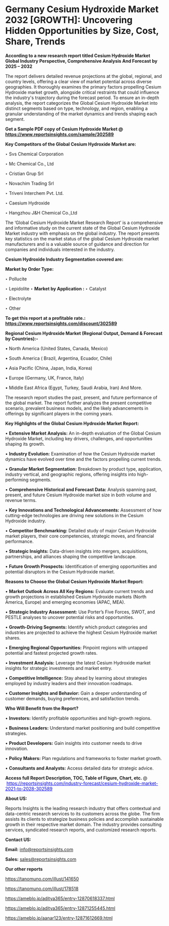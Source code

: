 # Germany Cesium Hydroxide Market 2032 [GROWTH]: Uncovering Hidden Opportunities by Size, Cost, Share, Trends

<strong>According to a new research report titled Cesium Hydroxide Market Global Industry Perspective, Comprehensive Analysis And Forecast by 2025 – 2032</strong>

The report delivers detailed revenue projections at the global, regional, and country levels, offering a clear view of market potential across diverse geographies. It thoroughly examines the primary factors propelling Cesium Hydroxide market growth, alongside critical restraints that could influence the industry's trajectory during the forecast period. To ensure an in-depth analysis, the report categorizes the Global Cesium Hydroxide Market into distinct segments based on type, technology, and region, enabling a granular understanding of the market dynamics and trends shaping each segment.

<strong>Get a Sample PDF copy of Cesium Hydroxide Market </strong><strong>@<a href=https://www.reportsinsights.com/sample/302589 style=color:#0000ff;> https://www.reportsinsights.com/sample/302589</a></strong></font>

<strong>Key Competitors of the Global Cesium Hydroxide Market are:</strong>

‣ Svs Chemical Corporation

‣ Mc Chemical Co., Ltd

‣ Cristian Grup Srl

‣ Novachim Trading Srl

‣ Triveni Interchem Pvt. Ltd.

‣ Caesium Hydroxide

‣ Hangzhou J&H Chemical Co.,Ltd

The ‘Global Cesium Hydroxide Market Research Report’ is a comprehensive and informative study on the current state of the Global Cesium Hydroxide Market industry with emphasis on the global industry. The report presents key statistics on the market status of the global Cesium Hydroxide market manufacturers and is a valuable source of guidance and direction for companies and individuals interested in the industry.

<strong>Cesium Hydroxide Industry Segmentation covered are:</strong>

<strong>Market by Order Type: </strong>

‣ Pollucite

‣ Lepidolite
‣ 
<strong>Market by Application :</strong>
‣ Catalyst

‣ Electrolyte

‣ Other

<strong>To get this report at a profitable rate.: <a href=https://www.reportsinsights.com/discount/302589 style=color:#0000ff;>https://www.reportsinsights.com/discount/302589</a></strong></font>

<strong>Regional Cesium Hydroxide Market (Regional Output, Demand &amp; Forecast by Countries):-</strong>

• North America (United States, Canada, Mexico)

• South America ( Brazil, Argentina, Ecuador, Chile)

• Asia Pacific (China, Japan, India, Korea)

• Europe (Germany, UK, France, Italy)

• Middle East Africa (Egypt, Turkey, Saudi Arabia, Iran) And More.

The research report studies the past, present, and future performance of the global market. The report further analyzes the present competitive scenario, prevalent business models, and the likely advancements in offerings by significant players in the coming years.

<strong>Key Highlights of the Global Cesium Hydroxide Market Report:</strong>

• <strong>Extensive Market Analysis:</strong> An in-depth evaluation of the Global Cesium Hydroxide Market, including key drivers, challenges, and opportunities shaping its growth.

• <strong>Industry Evolution:</strong> Examination of how the Cesium Hydroxide market dynamics have evolved over time and the factors propelling current trends.

• <strong>Granular Market Segmentation:</strong> Breakdown by product type, application, industry vertical, and geographic regions, offering insights into high-performing segments.

• <strong>Comprehensive Historical and Forecast Data:</strong> Analysis spanning past, present, and future Cesium Hydroxide market size in both volume and revenue terms.

• <strong>Key Innovations and Technological Advancements:</strong> Assessment of how cutting-edge technologies are driving new solutions in the Cesium Hydroxide industry.

• <strong>Competitor Benchmarking:</strong> Detailed study of major Cesium Hydroxide market players, their core competencies, strategic moves, and financial performance.

• <strong>Strategic Insights:</strong> Data-driven insights into mergers, acquisitions, partnerships, and alliances shaping the competitive landscape.

• <strong>Future Growth Prospects:</strong> Identification of emerging opportunities and potential disruptors in the Cesium Hydroxide market.

<strong>Reasons to Choose the Global Cesium Hydroxide Market Report:</strong>

• <strong>Market Outlook Across All Key Regions:</strong> Evaluate current trends and growth projections in established Cesium Hydroxide markets (North America, Europe) and emerging economies (APAC, MEA).

• <strong>Strategic Industry Assessment:</strong> Use Porter’s Five Forces, SWOT, and PESTLE analyses to uncover potential risks and opportunities.

• <strong>Growth-Driving Segments:</strong> Identify which product categories and industries are projected to achieve the highest Cesium Hydroxide market shares.

• <strong>Emerging Regional Opportunities:</strong> Pinpoint regions with untapped potential and fastest projected growth rates.

• <strong>Investment Analysis:</strong> Leverage the latest Cesium Hydroxide market insights for strategic investments and market entry.

• <strong>Competitive Intelligence:</strong> Stay ahead by learning about strategies employed by industry leaders and their innovation roadmaps.

• <strong>Customer Insights and Behavior:</strong> Gain a deeper understanding of customer demands, buying preferences, and satisfaction trends.

<strong>Who Will Benefit from the Report?</strong>

• <strong>Investors:</strong> Identify profitable opportunities and high-growth regions.

• <strong>Business Leaders:</strong> Understand market positioning and build competitive strategies.

• <strong>Product Developers:</strong> Gain insights into customer needs to drive innovation.

• <strong>Policy Makers:</strong> Plan regulations and frameworks to foster market growth.

• <strong>Consultants and Analysts:</strong> Access detailed data for strategic advice.
</ul>
<strong>Access full Report Description, TOC, Table of Figure, Chart, etc. </strong>@  <a href=https://reportsinsights.com/industry-forecast/cesium-hydroxide-market-2021-to-2028-302589 style=color:#0000ff;>https://reportsinsights.com/industry-forecast/cesium-hydroxide-market-2021-to-2028-302589</a></font>

<strong><strong>About US</strong>:</strong>

Reports Insights is the leading research industry that offers contextual and data-centric research services to its customers across the globe. The firm assists its clients to strategize business policies and accomplish sustainable growth in their respective market domain. The industry provides consulting services, syndicated research reports, and customized research reports.

<strong>Contact US:</strong>

<p class=""""><b>Email:</b> <a href=mailto:info@reportsinsights.com>info@reportsinsights.com</a></p>
<p class=""""><b>Sales:</b> <a href=mailto:sales@reportsinsights.com>sales@reportsinsights.com</a></p>

<strong>Our other reports</strong>

<a href=https://tanomuno.com/illust/141650>https://tanomuno.com/illust/141650</a>

<a href=https://tanomuno.com/illust/178518>https://tanomuno.com/illust/178518</a>

<a href=https://ameblo.jp/aditya365/entry-12870618337.html>https://ameblo.jp/aditya365/entry-12870618337.html</a>

<a href=https://ameblo.jp/aditya365/entry-12871255445.html>https://ameblo.jp/aditya365/entry-12871255445.html</a>

<a href=https://ameblo.jp/aanar123/entry-12871612669.html>https://ameblo.jp/aanar123/entry-12871612669.html</a>

